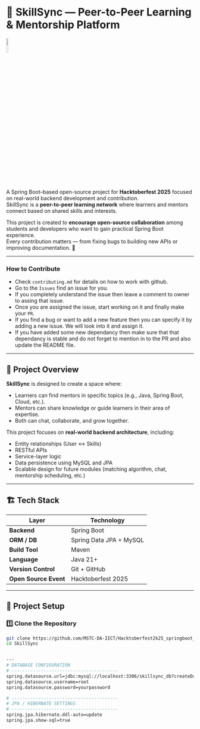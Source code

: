# 🧠 SkillSync — Peer-to-Peer Learning & Mentorship Platform


<img src="https://res.cloudinary.com/dbvyvfe61/image/upload/v1619799241/Cicada%203301:%20Reinvented/MSTC_ffmo9v.png" width="10%">


A Spring Boot–based open-source project for **Hacktoberfest 2025** focused on real-world backend development and contribution.  
SkillSync is a **peer-to-peer learning network** where learners and mentors connect based on shared skills and interests.  

This project is created to **encourage open-source collaboration** among students and developers who want to gain practical Spring Boot experience.  
Every contribution matters — from fixing bugs to building new APIs or improving documentation. 🚀

---

### How to Contribute
* Check `contributing.md` for details on how to work with github.
* Go to the `Issues` find an issue for you. 
* If you completely understand the issue then leave a comment to owner to assing that issue.
* Once you are assigned the issue, start working on it and finally make your `PR`.
* If you find a bug or want to add a new feature then you can specify it by adding a new issue. We will look into it and assign it.
* If you have added some new dependancy then make sure that that dependancy is stable and do not forget to mention in to the PR and also update the README file.

---

## 🧩 Project Overview

**SkillSync** is designed to create a space where:
- Learners can find mentors in specific topics (e.g., Java, Spring Boot, Cloud, etc.).
- Mentors can share knowledge or guide learners in their area of expertise.
- Both can chat, collaborate, and grow together.

This project focuses on **real-world backend architecture**, including:
- Entity relationships (User ↔ Skills)
- RESTful APIs
- Service-layer logic
- Data persistence using MySQL and JPA
- Scalable design for future modules (matching algorithm, chat, mentorship scheduling, etc.)

---

## 🏗️ Tech Stack

| Layer | Technology |
|-------|-------------|
| **Backend** | Spring Boot  |
| **ORM / DB** | Spring Data JPA + MySQL |
| **Build Tool** | Maven |
| **Language** | Java 21+ |
| **Version Control** | Git + GitHub |
| **Open Source Event** | Hacktoberfest 2025 |

---

## 🧾 Project Setup

### 1️⃣ Clone the Repository

```bash
git clone https://github.com/MSTC-DA-IICT/Hacktoberfest2k25_springboot_SkillSync.git
cd SkillSync


---
# DATABASE CONFIGURATION
# ----------------------------------------
spring.datasource.url=jdbc:mysql://localhost:3306/skillsync_db?createDatabaseIfNotExist=true
spring.datasource.username=root
spring.datasource.password=yourpassword

# ----------------------------------------
# JPA / HIBERNATE SETTINGS
# ----------------------------------------
spring.jpa.hibernate.ddl-auto=update
spring.jpa.show-sql=true

